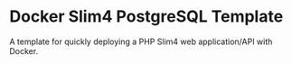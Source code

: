 # Docker Slim4 PostgreSQL Template
A template for quickly deploying a PHP Slim4 web application/API with Docker.
